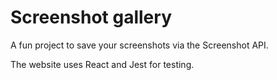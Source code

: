 # Screenshot gallery

A fun project to save your screenshots via the Screenshot API.

The website uses React and Jest for testing.
